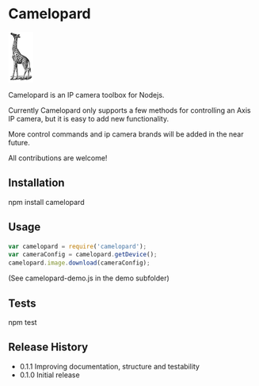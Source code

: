 # Camelopard

![alt tag](https://github.com/fsandx/camelopard/blob/master/assets/camelopard.png)

Camelopard is an IP camera toolbox for Nodejs.

Currently Camelopard only supports a few methods for controlling an Axis IP camera, but it is easy to add new functionality.

More control commands and ip camera brands will be added in the near future.

All contributions are welcome!


## Installation

npm install camelopard

## Usage

 ```JavaScript
var camelopard = require('camelopard');
var cameraConfig = camelopard.getDevice();
camelopard.image.download(cameraConfig);
 ```

 (See camelopard-demo.js in the demo subfolder)

## Tests

  npm test

## Release History

* 0.1.1 Improving documentation, structure and testability
* 0.1.0 Initial release
